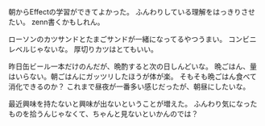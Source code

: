 朝からEffectの学習ができてよかった。
ふんわりしている理解をはっきりさせたい。
zenn書くかもしれん。

ローソンのカツサンドとたまごサンドが一緒になってるやつうまい。
コンビニレベルじゃないな。
厚切りカツはとてもいい。

昨日缶ビール一本だけのんだが、晩酌すると次の日しんどいな。
晩ごはん、量はいらない。朝ごはんにガッツリしたほうが体が楽。
そもそも晩ごはん食べて消化できるのか？
これまで昼夜が一番多い感じだったが、朝昼にしたいな。

最近興味を持たないと興味が出ないということが増えた。
ふんわり気になったものを拾うんじゃなくて、ちゃんと見ないといかんのでは？
